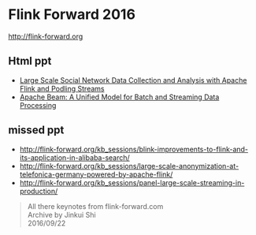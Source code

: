 #    Flink Forward 2016

http://flink-forward.org

##    Html ppt

*    [Large Scale Social Network Data Collection and Analysis with Apache Flink and Podling Streams](http://sblackmon-apache-org.herokuapp.com/flinkforward2016.html)
*    [Apache Beam: A Unified Model for Batch and Streaming Data Processing](https://docs.google.com/presentation/d/1sZOxDEjbdIzmaJDizy8WDTamSPSGpWwYaA0CszdxQu8/present#slide=id.p)

##    missed ppt

*    http://flink-forward.org/kb_sessions/blink-improvements-to-flink-and-its-application-in-alibaba-search/
*    http://flink-forward.org/kb_sessions/large-scale-anonymization-at-telefonica-germany-powered-by-apache-flink/
*    http://flink-forward.org/kb_sessions/panel-large-scale-streaming-in-production/


> All there keynotes from flink-forward.com    
> Archive by Jinkui Shi     
> 2016/09/22





